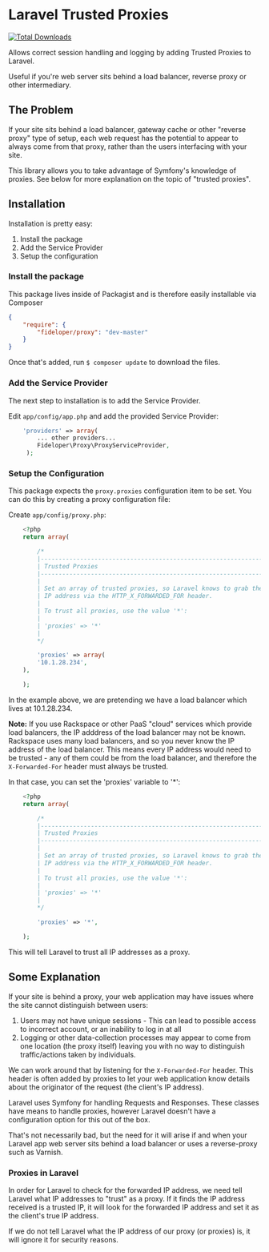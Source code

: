 # Laravel Trusted Proxies

[![Total Downloads](https://poser.pugx.org/fideloper/proxy/downloads.png)](https://packagist.org/packages/fideloper/proxy)

Allows correct session handling and logging by adding Trusted Proxies to Laravel.

Useful if you're web server sits behind a load balancer, reverse proxy or other intermediary.

## The Problem
If your site sits behind a load balancer, gateway cache or other "reverse proxy" type of setup, each web request has the potential to appear to always come from that proxy, rather than the users interfacing with your site.

This library allows you to take advantage of Symfony's knowledge of proxies. See below for more explanation on the topic of "trusted proxies".

## Installation

Installation is pretty easy:

1. Install the package
2. Add the Service Provider
3. Setup the configuration

### Install the package

This package lives inside of Packagist and is therefore easily installable via Composer

```json
{
    "require": {
        "fideloper/proxy": "dev-master"
    }
}
```
Once that's added, run `$ composer update` to download the files.

### Add the Service Provider

The next step to installation is to add the Service Provider.

Edit `app/config/app.php` and add the provided Service Provider:

```php
    'providers' => array(
        ... other providers...
        Fideloper\Proxy\ProxyServiceProvider,
     );
```

### Setup the Configuration

This package expects the `proxy.proxies` configuration item to be set. You can do this by creating a proxy configuration file:

Create `app/config/proxy.php`:

```php
    <?php
    return array(

        /*
        |--------------------------------------------------------------------------
        | Trusted Proxies
        |--------------------------------------------------------------------------
        |
        | Set an array of trusted proxies, so Laravel knows to grab the client's
        | IP address via the HTTP_X_FORWARDED_FOR header.
        |
        | To trust all proxies, use the value '*':
        |
        | 'proxies' => '*'
        |
        */

        'proxies' => array(
		'10.1.28.234',
	),

    );
```
In the example above, we are pretending we have a load balancer which lives at 10.1.28.234.

**Note:** If you use Rackspace or other PaaS "cloud" services which provide load balancers, the IP adddress of the load balancer may not be known. Rackspace uses many load balancers, and so you never know the IP address of the load balancer. This means every IP address would need to be trusted - any of them could be from the load balancer, and therefore the `X-Forwarded-For` header must always be trusted.

In that case, you can set the 'proxies' variable to '*':

```php
    <?php
    return array(

        /*
        |--------------------------------------------------------------------------
        | Trusted Proxies
        |--------------------------------------------------------------------------
        |
        | Set an array of trusted proxies, so Laravel knows to grab the client's
        | IP address via the HTTP_X_FORWARDED_FOR header.
        |
        | To trust all proxies, use the value '*':
        |
        | 'proxies' => '*'
        |
        */

        'proxies' => '*',

    );
```

This will tell Laravel to trust all IP addresses as a proxy.


## Some Explanation

If your site is behind a proxy, your web application may have issues where the site cannot distinguish between users:

1. Users may not have unique sessions - This can lead to possible access to incorrect account, or an inability to log in at all
2. Logging or other data-collection processes may appear to come from one location (the proxy itself) leaving you with no way to distinguish traffic/actions taken by individuals.

We can work around that by listening for the `X-Forwarded-For` header. This header is often added by proxies to let your web application know details about the originator of the request (the client's IP address).

Laravel uses Symfony for handling Requests and Responses. These classes have means to handle proxies, however Laravel doesn't have a configuration option for this out of the box.

That's not necessarily bad, but the need for it will arise if and when your Laravel app web server sits behind a load balancer or uses a reverse-proxy such as Varnish.

### Proxies in Laravel

In order for Laravel to check for the forwarded IP address, we need tell Laravel what IP addresses to "trust" as a proxy. If it finds the IP address received is a trusted IP, it will look for the forwarded IP address and set it as the client's true IP address.

If we do not tell Laravel what the IP address of our proxy (or proxies) is, it will ignore it for security reasons.
